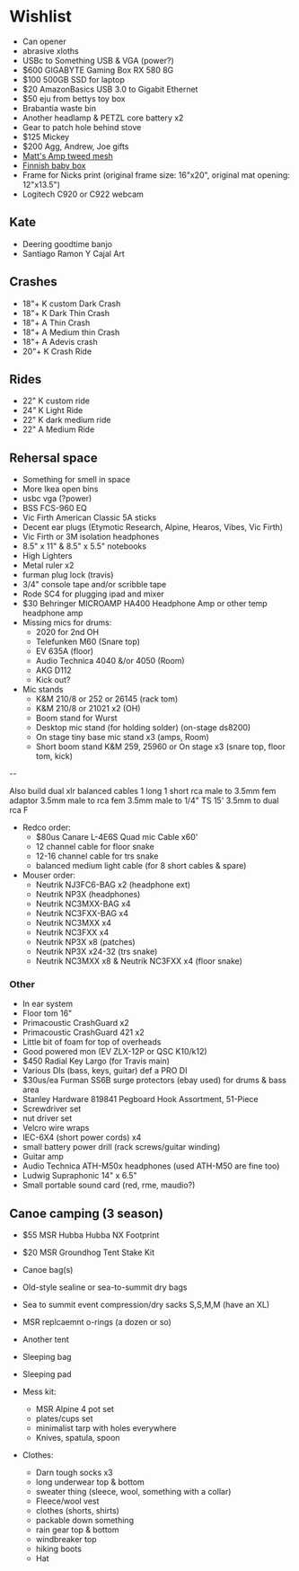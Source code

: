 # Wishlist

- Can opener
- abrasive xloths
- USBc to Something USB & VGA (power?)
- $600 GIGABYTE Gaming Box RX 580 8G
- $100 500GB SSD for laptop
- $20 AmazonBasics USB 3.0 to Gigabit Ethernet
- $50 eju from bettys toy box
- Brabantia waste bin
- Another headlamp & PETZL core battery x2
- Gear to patch hole behind stove
- $125 Mickey
- $200 Agg, Andrew, Joe gifts
- [Matt's Amp tweed mesh](https://nextgenguitars.ca/categories/cab-case-parts/grill-cloth-piping.html)
- [Finnish baby box](https://www.finnishbabybox.com/en/)
- Frame for Nicks print (original frame size: 16"x20", original mat opening: 12"x13.5")
- Logitech C920 or C922 webcam

## Kate

- Deering goodtime banjo
- Santiago Ramon Y Cajal Art

## Crashes

- 18"+ K custom Dark Crash
- 18"+ K Dark Thin Crash
- 18"+ A Thin Crash
- 18"+ A Medium thin Crash
- 18"+ A Adevis crash
- 20"+ K Crash Ride

## Rides

- 22" K custom ride
- 24" K Light Ride
- 22" K dark medium ride
- 22" A Medium Ride

## Rehersal space

- Something for smell in space
- More Ikea open bins
- usbc vga (?power)
- BSS FCS-960 EQ
- Vic Firth American Classic 5A sticks
- Decent ear plugs (Etymotic Research, Alpine, Hearos, Vibes, Vic Firth)
- Vic Firth or 3M isolation headphones
- 8.5" x 11" & 8.5" x 5.5" notebooks
- High Lighters
- Metal ruler x2
- furman plug lock (travis)
- 3/4" console tape and/or scribble tape
- Rode SC4 for plugging ipad and mixer
- $30 Behringer MICROAMP HA400 Headphone Amp or other temp headphone amp
- Missing mics for drums:
  - 2020 for 2nd OH
  - Telefunken M60 (Snare top)
  - EV 635A (floor)
  - Audio Technica 4040 &/or 4050 (Room)
  - AKG D112
  - Kick out?
- Mic stands
  - K&M 210/8 or 252 or 26145 (rack tom)
  - K&M 210/8 or 21021 x2 (OH)
  - Boom stand for Wurst
  - Desktop mic stand (for holding solder) (on-stage ds8200)
  - On stage tiny base mic stand x3 (amps, Room)
  - Short boom stand K&M 259, 25960 or On stage x3 (snare top, floor tom, kick)

--

Also build dual xlr balanced cables 1 long 1 short
rca male to 3.5mm fem adaptor
3.5mm male to rca fem
3.5mm male to 1/4" TS 15'
3.5mm to dual rca F

- Redco order:
  - $80us Canare L-4E6S Quad mic Cable x60'
  - 12 channel cable for floor snake
  - 12-16 channel cable for trs snake
  - balanced medium light cable (for 8 short cables & spare)
- Mouser order:
  - Neutrik NJ3FC6-BAG x2 (headphone ext)
  - Neutrik NP3X (headphones)
  - Neutrik NC3MXX-BAG x4
  - Neutrik NC3FXX-BAG x4
  - Neutrik NC3MXX x4
  - Neutrik NC3FXX x4
  - Neutrik NP3X x8 (patches)
  - Neutrik NP3X x24-32 (trs snake)
  - Neutrik NC3MXX x8 & Neutrik NC3FXX x4 (floor snake)

### Other

- In ear system
- Floor tom 16"
- Primacoustic CrashGuard x2
- Primacoustic CrashGuard 421 x2
- Little bit of foam for top of overheads
- Good powered mon (EV ZLX-12P or QSC K10/k12)
- $450 Radial Key Largo (for Travis main)
- Various DIs (bass, keys, guitar) def a PRO DI
- $30us/ea Furman SS6B surge protectors (ebay used) for drums & bass area
- Stanley Hardware 819841 Pegboard Hook Assortment, 51-Piece
- Screwdriver set
- nut driver set
- Velcro wire wraps
- IEC-6X4 (short power cords) x4
- small battery power drill (rack screws/guitar winding)
- Guitar amp
- Audio Technica ATH-M50x headphones (used ATH-M50 are fine too)
- Ludwig Supraphonic 14" x 6.5"
- Small portable sound card (red, rme, maudio?)

## Canoe camping (3 season)

- $55 MSR Hubba Hubba NX Footprint
- $20 MSR Groundhog Tent Stake Kit
- Canoe bag(s)
- Old-style sealine or sea-to-summit dry bags
- Sea to summit event compression/dry sacks S,S,M,M (have an XL)
- MSR replcaemnt o-rings (a dozen or so)
- Another tent
- Sleeping bag
- Sleeping pad

- Mess kit:
  - MSR Alpine 4 pot set
  - plates/cups set
  - minimalist tarp with holes everywhere
  - Knives, spatula, spoon
- Clothes:
  - Darn tough socks x3
  - long underwear top & bottom
  - sweater thing (sleece, wool, something with a collar)
  - Fleece/wool vest
  - clothes (shorts, shirts)
  - packable down something
  - rain gear top & bottom
  - windbreaker top
  - hiking boots
  - Hat
